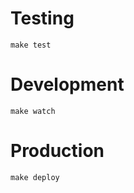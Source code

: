 # Testing #

```
make test
```

# Development #

```
make watch
```

# Production #

```
make deploy
```

